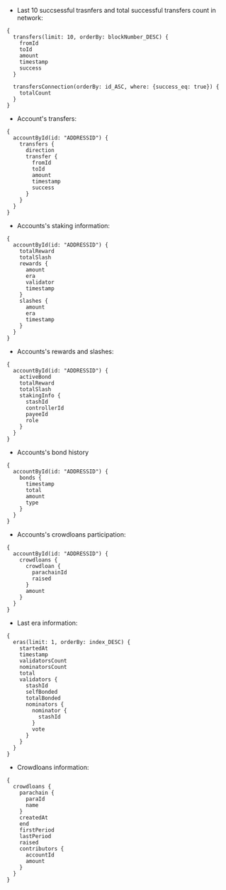 - Last 10 succsessful trasnfers and total successful transfers count in network:
```
{
  transfers(limit: 10, orderBy: blockNumber_DESC) {
    fromId
    toId
    amount
    timestamp
    success
  }
  
  transfersConnection(orderBy: id_ASC, where: {success_eq: true}) {
    totalCount
  }
}
```
- Account's transfers:
```
{
  accountById(id: "ADDRESSID") {
    transfers {
      direction
      transfer {
        fromId
        toId
        amount
        timestamp
        success
      }
    }
  }
}
```
- Accounts's staking information:
```
{
  accountById(id: "ADDRESSID") {
    totalReward
    totalSlash
    rewards {
      amount
      era
      validator
      timestamp
    }
    slashes {
      amount
      era
      timestamp
    }
  }
}
```
- Accounts's rewards and slashes:
```
{
  accountById(id: "ADDRESSID") {
    activeBond
    totalReward
    totalSlash
    stakingInfo {
      stashId
      controllerId
      payeeId
      role
    }
  }
}
```
- Accounts's bond history
```
{
  accountById(id: "ADDRESSID") {
    bonds {
      timestamp
      total
      amount
      type
    }
  }
}
```
- Accounts's crowdloans participation:
```
{
  accountById(id: "ADDRESSID") {
    crowdloans {
      crowdloan {
        parachainId
        raised
      }
      amount
    }
  }
}
```
- Last era information:
```
{
  eras(limit: 1, orderBy: index_DESC) {
    startedAt
    timestamp
    validatorsCount
    nominatorsCount
    total
    validators {
      stashId
      selfBonded
      totalBonded
      nominators {
        nominator {
          stashId
        }
        vote
      }
    }
  }
}
```
- Crowdloans information:
```
{
  crowdloans {
    parachain {
      paraId
      name
    }
    createdAt
    end
    firstPeriod
    lastPeriod
    raised
    contributors {
      accountId
      amount
    }
  }
}
```